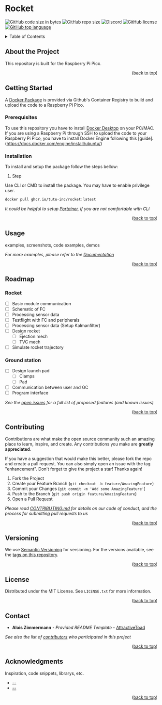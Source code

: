 # Rocket
[![GitHub code size in bytes](https://img.shields.io/github/languages/code-size/tutu-inc/rocket?color=GREEN&label=Github%20Code%20Size&logo=Github)](https://github.com/Tutu-Inc/Rocket.git)
[![GitHub repo size](https://img.shields.io/github/repo-size/tutu-inc/rocket?label=Docker%20Image%20Size&logo=Docker&logoColor=FFF)](https://github.com/Tutu-Inc/Rocket/pkgs/container/rocket)
[![Discord](https://img.shields.io/discord/488677373835870208?color=5865f2&label=Discord&logo=Discord&logoColor=FFF)](https://discord.com/invite/bQzf79Y)
[![GitHub license](https://img.shields.io/github/license/tutu-inc/rocket?label=License)](https://github.com/Tutu-Inc/Rocket/blob/master/LICENSE)
[![GitHub top language](https://img.shields.io/github/languages/top/Tutu-Inc/Rocket?color=A07&label=Top%20Language%20&logo=C%2B%2B)](https://github.com/Tutu-Inc/Rocket)

<!-- TABLE OF CONTENTS -->
<details>
  <summary>Table of Contents</summary>
  <ol>
    <li>
      <a href="#about-the-project">About The Project</a>
    </li>
    <li>
      <a href="#getting-started">Getting Started</a>
      <ul>
        <li><a href="#prerequisites">Prerequisites</a></li>
        <li><a href="#installation">Installation</a></li>
      </ul>
    </li>
    <li><a href="#usage">Usage</a></li>
    <li><a href="#roadmap">Roadmap</a></li>
    <li><a href="#contributing">Contributing</a></li>
    <li><a href="#versioning">Versioning</a></li>
    <li><a href="#license">License</a></li>
    <li><a href="#contact">Contact</a></li>
    <li><a href="#acknowledgments">Acknowledgments</a></li>
  </ol>
</details>

<!-- ABOUT THE PROJECT -->
## About the Project
This repository is built for the Raspberry Pi Pico.

<p align="right">(<a href="#top">back to top</a>)</p>

<!-- GETTING STARTED -->
## Getting Started
A [Docker Package](https://github.com/Tutu-Inc/Rocket/pkgs/container/rocket) is provided via Github's Container Registry to build and upload the code to a Raspberry Pi Pico. 

### Prerequisites
To use this repository you have to install [Docker Desktop](https://www.docker.com/products/docker-desktop/) on your PC/MAC. If you are using a Raspberry Pi through SSH to upload the code to your Raspberry Pi Pico, you have to install Docker Engine following this [guide].(https://docs.docker.com/engine/install/ubuntu/)

### Installation
To install and setup the package follow the steps bellow:
1. Step

Use CLI or CMD to install the package. You may have to enable privilege user.
```bash
docker pull ghcr.io/tutu-inc/rocket:latest
```

_It could be helpful to setup [Portainer](https://docs.portainer.io/v/ce-2.9/start/install/server/docker/linux), if you are not comfortable with CLI_

<p align="right">(<a href="#top">back to top</a>)</p>

<!-- USAGE EXAMPLES -->
## Usage
examples, screenshots, code examples, demos

_For more examples, please refer to the [Documentation](https://github.com/Tutu-Inc/Rocket/wiki)_

<p align="right">(<a href="#top">back to top</a>)</p>

<!-- ROADMAP -->
## Roadmap

### Rocket
- [ ] Basic module communication
- [ ] Schematic of FC
- [ ] Processing sensor data
- [ ] Testflight with FC and peripherals
- [ ] Processing sensor data (Setup Kalmanfilter)
- [ ] Design rocket
    - [ ] Ejection mech
    - [ ] TVC mech
- [ ] Simulate rocket trajectory

### Ground station
- [ ] Design launch pad
    - [ ] Clamps
    - [ ] Pad
- [ ] Communication between user and GC
- [ ] Program interface

_See the [open issues](https://github.com/Tutu-Inc/Rocket/issues) for a full list of proposed features (and known issues)_

<p align="right">(<a href="#top">back to top</a>)</p>

<!-- CONTRIBUTING -->
## Contributing
Contributions are what make the open source community such an amazing place to learn, inspire, and create. Any contributions you make are **greatly appreciated**.

If you have a suggestion that would make this better, please fork the repo and create a pull request. You can also simply open an issue with the tag "enhancement".
Don't forget to give the project a star! Thanks again!

1. Fork the Project
2. Create your Feature Branch (`git checkout -b feature/AmazingFeature`)
3. Commit your Changes (`git commit -m 'Add some AmazingFeature'`)
4. Push to the Branch (`git push origin feature/AmazingFeature`)
5. Open a Pull Request

_Please read [CONTRIBUTING.md](CONTRIBUTING.md) for details on our code of conduct, and the process for submitting pull requests to us_

<p align="right">(<a href="#top">back to top</a>)</p>

<!-- VERSIONING -->
## Versioning

We use [Semantic Versioning](http://semver.org/) for versioning. For the versions
available, see the [tags on this
repository](https://github.com/tutu-inc/rocket/tags).

<p align="right">(<a href="#top">back to top</a>)</p>

<!-- LICENSE -->
## License

Distributed under the MIT License. See `LICENSE.txt` for more information.

<p align="right">(<a href="#top">back to top</a>)</p>

<!-- CONTACT -->
## Contact

  - **Alois Zimmermann** - *Provided README Template* -
    [AttractiveToad](https://github.com/AttractiveToad)

_See also the list of
[contributors](https://github.com/tutu-inc/rocket/contributors)
who participated in this project_

<p align="right">(<a href="#top">back to top</a>)</p>

<!-- ACKNOWLEDGMENTS -->
## Acknowledgments
Inspiration, code snippets, librarys, etc.
* [--](https://github.com)
* [--](https://gist.github.com)

<p align="right">(<a href="#top">back to top</a>)</p>
